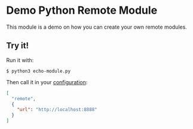 # Demo Python Remote Module

This module is a demo on how you can create your own remote modules.

## Try it!

Run it with:

```
$ python3 echo-module.py
```

Then call it in your [configuration](../../docs/configuration.md):

```json
[
  "remote",
  {
    "url": "http://localhost:8888"
  }
]
```
